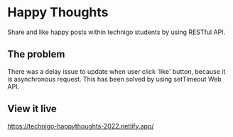 # Happy Thoughts

Share and like happy posts within technigo students by using RESTful API. 

## The problem

There was a delay issue to update when user click 'like' button, because it is asynchronous request. This has been solved by using setTimeout Web API.

## View it live

https://technigo-happythoughts-2022.netlify.app/

